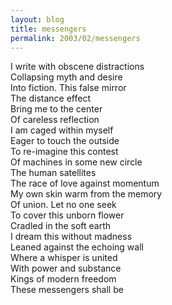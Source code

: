 ```yaml
---
layout: blog
title: messengers
permalink: 2003/02/messengers
---
```


<p>I write with obscene distractions<br />
Collapsing myth and desire<br />
Into fiction. This false mirror<br />
The distance effect<br />
Bring me to the center<br />
Of careless reflection<br />
I am caged within myself<br />
Eager to touch the outside<br />
To re-imagine this contest<br />
Of machines in some new circle<br />
The human satellites<br />
The race of love against momentum<br />
My own skin warm from the memory<br />
Of union. Let no one seek<br />
To cover this unborn flower<br />
Cradled in the soft earth<br />
I dream this without madness<br />
Leaned against the echoing wall<br />
Where a whisper is united<br />
With power and substance<br />
Kings of modern freedom<br />
These messengers shall be</p>
